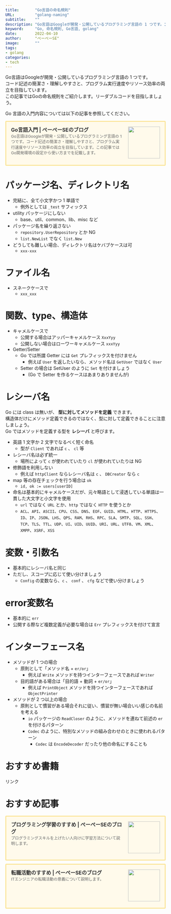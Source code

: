 ```yaml
---
title:       "Go言語の命名規則"
URL:         "golang-naming"
subtitle:    ""
description: "Go言語はGoogleが開発・公開しているプログラミング言語の 1 つです。コード記述の簡潔さ・理解しやすさと、プログラム実行速度やリソース効率の両立を目指しています。この記事ではGoの命名規則をご紹介します。リーダブルコードを目指しましょう。"
keyword:     "Go, 命名規則, Go言語, golang"
date:        2022-04-10
author:      "ぺーぺーSE"
image:       ""
tags:
- golang
categories:
- tech
---
```


Go言語はGoogleが開発・公開しているプログラミング言語の 1 つです。  
コード記述の簡潔さ・理解しやすさと、プログラム実行速度やリソース効率の両立を目指しています。  
この記事ではGoの命名規則をご紹介します。リーダブルコードを目指しましょう。

<!--more-->

Go 言語の入門内容については以下の記事を参照してください。

<div class="blogcardfu" style="width:auto;max-width:9999px;border:3px solid #FBE599;border-radius:3px;margin:10px 0;padding:15px;line-height:1.4;text-align:left;background:#FFFAEB;"><a href="https://blog.pepese.com/golang-basics" target="_blank" style="display:block;text-decoration:none;"><span class="blogcardfu-image" style="float:right;width:100px;padding:0 0 0 10px;margin:0 0 5px 5px;"><img src="https://images.weserv.nl/?w=100&url=ssl:blog.pepese.com/img/yaruwo.gif" width="100" style="width:100%;height:auto;max-height:100px;min-width:0;border:0 none;margin:0;"></span><br style="display:none"><span class="blogcardfu-title" style="font-size:112.5%;font-weight:700;color:#333333;margin:0 0 5px 0;">Go言語入門 | ぺーぺーSEのブログ</span><br><span class="blogcardfu-content" style="font-size:87.5%;font-weight:400;color:#666666;">Go言語はGoogleが開発・公開しているプログラミング言語の 1 つです。コード記述の簡潔さ・理解しやすさと、プログラム実行速度やリソース効率の両立を目指しています。この記事ではGo開発環境の設定から使い方までを記載します。</span><br><span style="clear:both;display:block;overflow:hidden;height:0;">&nbsp;</span></a></div>

# パッケージ名、ディレクトリ名

- 完結に、全て小文字かつ 1 単語で
  - 例外としては `_test` サフィックス
- utility パッケージにしない
  - base、util、common、lib、misc など
- パッケージ名を繰り返さない
  - `repository.UserRepository` とか NG
  - `list.NewList` でなく `list.New`
- どうしても難しい場合、ディレクトリ名はケバブケースは可
  - `xxx-xxx`

# ファイル名

- スネークケースで
  - `xxx_xxx`

# 関数、type、構造体

- キャメルケースで
  - 公開する場合はアッパーキャメルケース `XxxYyy`
  - 公開しない場合はローワーキャメルケース `xxxYyy`
- Getter/Setter
  - Go では所謂 Getter には `Get` プレフィックスを付けません
    - 例えば `User` を返したいなら、メソッド名は `GetUser` ではなく `User`
  - Setter の場合は SetUser のように `Set` を付けましょう
    -  (Go で Setter を作るケースはあまりありませんが)

# レシーバ名

Go には class は無いが、 **型に対してメソッドを定義** できます。  
構造体だけにメソッド定義できるのではなく、型に対して定義できることに注意しましょう。  
Go ではメソッドを定義する型を **レシーバ** と呼びます。

- 英語 1 文字か 2 文字でなるべく短く命名
  - 型が `Client` であれば `c` 、 `cl` 等
- レシーバ名は必ず統一
  - 場所によって `c` が使われていたり `cl` が使われていたりは NG
- 修飾語を利用しない
  - 例えば `httpClient` ならレシーバ名は `c` 、 `DBCreator` なら `c`
- map 等の存在チェックを行う場合は `ok`
  - `id, ok := users[userID]`
- 命名は基本的にキャメルケースだが、元々略語として浸透している単語は一貫した大文字と小文字を使用
  - `url` ではなく `URL` とか、`http` ではなく `HTTP` を使うとか
  - `ACL`、`API`、`ASCII`、`CPU`、`CSS`、`DNS`、`EOF`、`GUID`、`HTML`、`HTTP`、`HTTPS`、`ID`、`IP`、`JSON`、`LHS`、`QPS`、`RAM`、`RHS`、`RPC`、`SLA`、`SMTP`、`SQL`、`SSH`、`TCP`、`TLS`、`TTL`、`UDP`、`UI`、`UID`、`UUID`、`URI`、`URL`、`UTF8`、`VM`、`XML`、`XMPP`、`XSRF`、`XSS`

# 変数・引数名

- 基本的にレシーバ名と同じ
- ただし、スコープに応じて使い分けましょう
  - `Config` の変数なら、`c` 、 `conf` 、 `cfg` などで使い分けましょう

# error変数名

- 基本的に `err`
- 公開する際など複数定義が必要な場合は `Err` プレフィックスを付けて宣言

# インターフェース名

- メソッドが 1 つの場合
  - 原則として「メソッド名 + `er/or`」
    - 例えば `Write` メソッドを持つインターフェースであれば `Writer`
  - 目的語がある場合は「目的語 + 動詞 + `er/or`」
    - 例えば `PrintObject` メソッドを持つインターフェースであれば `ObjectPrinter`
- メソッドが 2 つ以上の場合
  - 原則として慣習がある場合それに従い、慣習が無い場合いい感じの名前を考える
    - `io` パッケージの `ReadCloser` のように、メソッドを連ねて前述の `er` を付けるパターン
    - `Codec` のように、特別なメソッドの組み合わせのときに使われるパターン
      - `Codec` は `EncodeDecoder` だったり他の命名にすることも

# おすすめ書籍

<!-- ad link - amazon/rakuten books - golang -->
<!-- START MoshimoAffiliateEasyLink -->
<script type="text/javascript">
(function(b,c,f,g,a,d,e){b.MoshimoAffiliateObject=a;
b[a]=b[a]||function(){arguments.currentScript=c.currentScript
||c.scripts[c.scripts.length-2];(b[a].q=b[a].q||[]).push(arguments)};
c.getElementById(a)||(d=c.createElement(f),d.src=g,
d.id=a,e=c.getElementsByTagName("body")[0],e.appendChild(d))})
(window,document,"script","//dn.msmstatic.com/site/cardlink/bundle.js?20220329","msmaflink");
msmaflink({"n":"改訂2版 みんなのGo言語 [ 松木雅幸、mattn、藤原俊一郎、中島大一、上田拓也、牧 大輔、鈴木 健太 ]","b":"","t":"","d":"https:\/\/thumbnail.image.rakuten.co.jp","c_p":"","p":["\/@0_mall\/book\/cabinet\/7277\/9784297107277.jpg"],"u":{"u":"https:\/\/item.rakuten.co.jp\/book\/15956516\/","t":"rakuten","r_v":""},"v":"2.1","b_l":[{"u_bc":"#fc9823","u_tx":"Amazonで見る","u_url":"https:\/\/amzn.to\/3DHsTJX","s_n":"custom_3","u_so":0,"a_id":0,"p_id":0,"pc_id":0,"pl_id":0,"id":3},{"u_bc":"#bf0000","u_tx":"楽天ブックスで見る","u_url":"https:\/\/a.r10.to\/hwxl6y","s_n":"custom_4","u_so":1,"a_id":0,"p_id":0,"pc_id":0,"pl_id":0,"id":4},{"id":1,"u_tx":"楽天市場で見る","u_bc":"#f76956","u_url":"https:\/\/item.rakuten.co.jp\/book\/15956516\/","a_id":3351919,"p_id":54,"pl_id":27059,"pc_id":54,"s_n":"rakuten","u_so":2}],"eid":"nAQxh","s":"s"});
</script>
<div id="msmaflink-nAQxh">リンク</div>
<!-- MoshimoAffiliateEasyLink END -->

# おすすめ記事

<!-- プログラミング学習のすすめ -->
<div class="blogcardfu" style="width:auto;max-width:9999px;border:3px solid #FBE599;border-radius:3px;margin:10px 0;padding:15px;line-height:1.4;text-align:left;background:#FFFAEB;"><a href="https://blog.pepese.com/article-programing-learning" target="_blank" style="display:block;text-decoration:none;"><span class="blogcardfu-image" style="float:right;width:100px;padding:0 0 0 10px;margin:0 0 5px 5px;"><img src="https://images.weserv.nl/?w=100&url=ssl:blog.pepese.com/img/yaruwo.gif" width="100" style="width:100%;height:auto;max-height:100px;min-width:0;border:0 none;margin:0;"></span><br style="display:none"><span class="blogcardfu-title" style="font-size:112.5%;font-weight:700;color:#333333;margin:0 0 5px 0;">プログラミング学習のすすめ | ぺーぺーSEのブログ</span><br><span class="blogcardfu-content" style="font-size:87.5%;font-weight:400;color:#666666;">プログラミングスキルを上げたい人向けに学習方法について説明します。</span><br><span style="clear:both;display:block;overflow:hidden;height:0;">&nbsp;</span></a></div>

<!-- 転職活動のすすめ -->
<div class="blogcardfu" style="width:auto;max-width:9999px;border:3px solid #FBE599;border-radius:3px;margin:10px 0;padding:15px;line-height:1.4;text-align:left;background:#FFFAEB;"><a href="https://blog.pepese.com/article-job-changing" target="_blank" style="display:block;text-decoration:none;"><span class="blogcardfu-image" style="float:right;width:100px;padding:0 0 0 10px;margin:0 0 5px 5px;"><img src="https://images.weserv.nl/?w=100&url=ssl:blog.pepese.com/img/yaruwo.gif" width="100" style="width:100%;height:auto;max-height:100px;min-width:0;border:0 none;margin:0;"></span><br style="display:none"><span class="blogcardfu-title" style="font-size:112.5%;font-weight:700;color:#333333;margin:0 0 5px 0;">転職活動のすすめ | ぺーぺーSEのブログ</span><br><span class="blogcardfu-content" style="font-size:87.5%;font-weight:400;color:#666666;">ITエンジニアの転職活動の意義について説明します。</span><br><span style="clear:both;display:block;overflow:hidden;height:0;">&nbsp;</span></a></div>